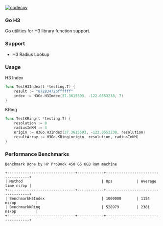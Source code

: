 [![codecov](https://codecov.io/gh/anjulapaulus/go-h3/branch/main/graph/badge.svg?token=mgsBQit1P8)](https://codecov.io/gh/anjulapaulus/go-h3)
### Go H3

Go utilities for H3 library function support.

### Support
- H3 Radius Lookup

### Usage

H3 Index

```go
func TestH3Index(t *testing.T) {
	result := "87283472bffffff"
	index := H3Go.H3Index(37.3615593, -122.0553238, 7)
}
```

KRing

```go
func TestKRing(t *testing.T) {
    resolution := 8
    radiusInKM := 4
	origin := H3Go.H3Index(37.3615593, -122.0553238, resolution)
	resultArray := H3Go.KRing(origin, resolution, radiusInKM)
}
```

### Performance Benchmarks

```
Benchmark Done by HP ProBook 450 G5 8GB Ram machine

+-------------------------------+------------+-----------------------------------+
| Method                                    | Ops           | Average time ns/op |
+-------------------------------+------------+-----------------------------------+
| BenchmarkH3Index                          | 1000000       | 1154 ns/op         |
| BenchmarkKRing                            | 528979        | 2381 ns/op         |
+-------------------------------+------------+-----------------------------------+

```
